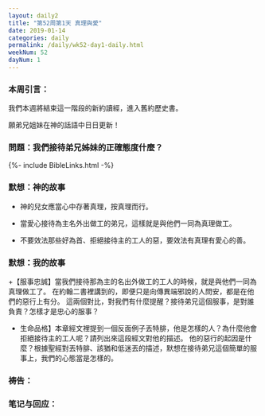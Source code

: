 ```yaml
---
layout: daily2
title: "第52周第1天 真理與愛"
date: 2019-01-14
categories: daily
permalink: /daily/wk52-day1-daily.html
weekNum: 52
dayNum: 1
---
```


### 本周引言：
我們本週將結束這一階段的新約讀經，進入舊約歷史書。

願弟兄姐妹在神的話語中日日更新！

### 問題：我們接待弟兄姊妹的正確態度什麼？

{%- include BibleLinks.html -%}

### 默想：神的故事 
+ 神的兒女應當心中存著真理，按真理而行。

+ 當愛心接待為主名外出做工的弟兄，這樣就是與他們一同為真理做工。

+ 不要效法那些好為首、拒絕接待主的工人的惡，要效法有真理有愛心的善。

### 默想：我的故事
+【服事忠誠】當我們接待那為主的名出外做工的工人的時候，就是與他們一同為真理做工了。
在約翰二書裡講到的，即便只是向傳異端邪說的人問安，都是在他們的惡行上有分。
這兩個對比，對我們有什麼提醒？接待弟兄這個服事，是對誰負責？怎樣才是忠心的服事？

+ 生命品格】本章經文裡提到一個反面例子丟特腓，他是怎樣的人？為什麼他會拒絕接待主的工人呢？請列出來這段經文對他的描述。
他的惡行的起因是什麼？根據聖經對丟特腓、該猶和低迷丟的描述，默想在接待弟兄這個簡單的服事上，我們的心態當是怎樣的。

### 祷告：

### 笔记与回应：
